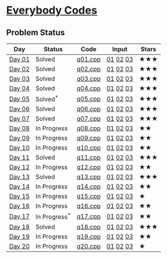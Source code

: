 # [Everybody Codes](https://everybody.codes/event/2024/quests)
## Problem Status

| **Day** | **Status**     | **Code**        | **Input**          | **Stars** |
|---------|----------------|------------------|---------------------|-----------|
| [Day 01](https://everybody.codes/event/2024/quests/1) | Solved | [q01.cpp](./01/q01.cpp) | [01](./01/01.in) [02](./01/02.in) [03](./01/03.in) | ★★★ |
| [Day 02](https://everybody.codes/event/2024/quests/2) | Solved | [q02.cpp](./02/q02.cpp) | [01](./02/01.in) [02](./02/02.in) [03](./02/03.in) | ★★★ |
| [Day 03](https://everybody.codes/event/2024/quests/3) | Solved | [q03.cpp](./03/q03.cpp) | [01](./03/01.in) [02](./03/02.in) [03](./03/03.in) | ★★★ |
| [Day 04](https://everybody.codes/event/2024/quests/4) | Solved | [q04.cpp](./04/q04.cpp) | [01](./04/01.in) [02](./04/02.in) [03](./04/03.in) | ★★★ |
| [Day 05](https://everybody.codes/event/2024/quests/5) | Solved<sup>*</sup> | [q05.cpp](./05/q05.cpp) | [01](./05/01.in) [02](./05/02.in) [03](./05/03.in) | ★★★ |
| [Day 06](https://everybody.codes/event/2024/quests/6) | Solved | [q06.cpp](./06/q06.cpp) | [01](./06/01.in) [02](./06/02.in) [03](./06/03.in) | ★★★ |
| [Day 07](https://everybody.codes/event/2024/quests/7) | Solved | [q07.cpp](./07/q07.cpp) | [01](./07/01.in) [02](./07/02.in) [03](./07/03.in) | ★★★ |
| [Day 08](https://everybody.codes/event/2024/quests/8) | In Progress | [q08.cpp](./08/q08.cpp) | [01](./08/01.in) [02](./08/02.in) [03](./08/03.in) | ★★ |
| [Day 09](https://everybody.codes/event/2024/quests/9) | In Progress | [q09.cpp](./09/q09.cpp) | [01](./09/01.in) [02](./09/02.in) [03](./09/03.in) | ★★ |
| [Day 10](https://everybody.codes/event/2024/quests/10) | In Progress | [q10.cpp](./10/q10.cpp) | [01](./10/01.in) [02](./10/02.in) [03](./10/03.in) | ★★ |
| [Day 11](https://everybody.codes/event/2024/quests/11) | Solved | [q11.cpp](./11/q11.cpp) | [01](./11/01.in) [02](./11/02.in) [03](./11/03.in) | ★★★ |
| [Day 12](https://everybody.codes/event/2024/quests/12) | In Progress | [q12.cpp](./12/q12.cpp) | [01](./12/01.in) [02](./12/02.in) [03](./12/03.in) | ★★ |
| [Day 13](https://everybody.codes/event/2024/quests/13) | Solved | [q13.cpp](./13/q13.cpp) | [01](./13/01.in) [02](./13/02.in) [03](./13/03.in) | ★★★ |
| [Day 14](https://everybody.codes/event/2024/quests/14) | In Progress | [q14.cpp](./14/q14.cpp) | [01](./14/01.in) [02](./14/02.in) [03](./14/03.in) | ★★ |
| [Day 15](https://everybody.codes/event/2024/quests/15) | In Progress | [q15.cpp](./15/q15.cpp) | [01](./15/01.in) [02](./15/02.in) [03](./15/03.in) | ★ |
| [Day 16](https://everybody.codes/event/2024/quests/16) | In Progress | [q16.cpp](./16/q16.cpp) | [01](./16/01.in) [02](./16/02.in) [03](./16/03.in) | ★★ |
| [Day 17](https://everybody.codes/event/2024/quests/17) | In Progress<sup>*</sup> | [q17.cpp](./17/q17.cpp) | [01](./17/01.in) [02](./17/02.in) [03](./17/03.in) | ★★ |
| [Day 18](https://everybody.codes/event/2024/quests/18) | Solved | [q18.cpp](./18/q18.cpp) | [01](./18/01.in) [02](./18/02.in) [03](./18/03.in) | ★★★ |
| [Day 19](https://everybody.codes/event/2024/quests/19) | In Progress | [q19.cpp](./19/q19.cpp) | [01](./19/01.in) [02](./19/02.in) [03](./19/03.in) | ★★ |
| [Day 20](https://everybody.codes/event/2024/quests/20) | In Progress | [q20.cpp](./20/q20.cpp) | [01](./20/01.in) [02](./20/02.in) [03](./20/03.in) | ★ |
